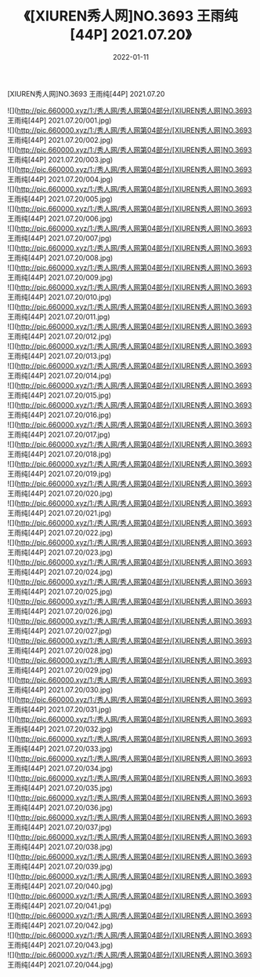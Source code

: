 ﻿---
layout: post
title:  《[XIUREN秀人网]NO.3693 王雨纯[44P] 2021.07.20》
date:   2022-01-11
img: http://pic.660000.xyz/1:/秀人网/秀人网第04部分/[XIUREN秀人网]NO.3693 王雨纯[44P] 2021.07.20/000.jpg
categories: [美女, 清纯, 唯美]
---

[XIUREN秀人网]NO.3693 王雨纯[44P] 2021.07.20

 ![](http://pic.660000.xyz/1:/秀人网/秀人网第04部分/[XIUREN秀人网]NO.3693 王雨纯[44P] 2021.07.20/001.jpg) <br>![](http://pic.660000.xyz/1:/秀人网/秀人网第04部分/[XIUREN秀人网]NO.3693 王雨纯[44P] 2021.07.20/002.jpg) <br>![](http://pic.660000.xyz/1:/秀人网/秀人网第04部分/[XIUREN秀人网]NO.3693 王雨纯[44P] 2021.07.20/003.jpg) <br>![](http://pic.660000.xyz/1:/秀人网/秀人网第04部分/[XIUREN秀人网]NO.3693 王雨纯[44P] 2021.07.20/004.jpg) <br>![](http://pic.660000.xyz/1:/秀人网/秀人网第04部分/[XIUREN秀人网]NO.3693 王雨纯[44P] 2021.07.20/005.jpg) <br>![](http://pic.660000.xyz/1:/秀人网/秀人网第04部分/[XIUREN秀人网]NO.3693 王雨纯[44P] 2021.07.20/006.jpg) <br>![](http://pic.660000.xyz/1:/秀人网/秀人网第04部分/[XIUREN秀人网]NO.3693 王雨纯[44P] 2021.07.20/007.jpg) <br>![](http://pic.660000.xyz/1:/秀人网/秀人网第04部分/[XIUREN秀人网]NO.3693 王雨纯[44P] 2021.07.20/008.jpg) <br>![](http://pic.660000.xyz/1:/秀人网/秀人网第04部分/[XIUREN秀人网]NO.3693 王雨纯[44P] 2021.07.20/009.jpg) <br>![](http://pic.660000.xyz/1:/秀人网/秀人网第04部分/[XIUREN秀人网]NO.3693 王雨纯[44P] 2021.07.20/010.jpg) <br>![](http://pic.660000.xyz/1:/秀人网/秀人网第04部分/[XIUREN秀人网]NO.3693 王雨纯[44P] 2021.07.20/011.jpg) <br>![](http://pic.660000.xyz/1:/秀人网/秀人网第04部分/[XIUREN秀人网]NO.3693 王雨纯[44P] 2021.07.20/012.jpg) <br>![](http://pic.660000.xyz/1:/秀人网/秀人网第04部分/[XIUREN秀人网]NO.3693 王雨纯[44P] 2021.07.20/013.jpg) <br>![](http://pic.660000.xyz/1:/秀人网/秀人网第04部分/[XIUREN秀人网]NO.3693 王雨纯[44P] 2021.07.20/014.jpg) <br>![](http://pic.660000.xyz/1:/秀人网/秀人网第04部分/[XIUREN秀人网]NO.3693 王雨纯[44P] 2021.07.20/015.jpg) <br>![](http://pic.660000.xyz/1:/秀人网/秀人网第04部分/[XIUREN秀人网]NO.3693 王雨纯[44P] 2021.07.20/016.jpg) <br>![](http://pic.660000.xyz/1:/秀人网/秀人网第04部分/[XIUREN秀人网]NO.3693 王雨纯[44P] 2021.07.20/017.jpg) <br>![](http://pic.660000.xyz/1:/秀人网/秀人网第04部分/[XIUREN秀人网]NO.3693 王雨纯[44P] 2021.07.20/018.jpg) <br>![](http://pic.660000.xyz/1:/秀人网/秀人网第04部分/[XIUREN秀人网]NO.3693 王雨纯[44P] 2021.07.20/019.jpg) <br>![](http://pic.660000.xyz/1:/秀人网/秀人网第04部分/[XIUREN秀人网]NO.3693 王雨纯[44P] 2021.07.20/020.jpg) <br>![](http://pic.660000.xyz/1:/秀人网/秀人网第04部分/[XIUREN秀人网]NO.3693 王雨纯[44P] 2021.07.20/021.jpg) <br>![](http://pic.660000.xyz/1:/秀人网/秀人网第04部分/[XIUREN秀人网]NO.3693 王雨纯[44P] 2021.07.20/022.jpg) <br>![](http://pic.660000.xyz/1:/秀人网/秀人网第04部分/[XIUREN秀人网]NO.3693 王雨纯[44P] 2021.07.20/023.jpg) <br>![](http://pic.660000.xyz/1:/秀人网/秀人网第04部分/[XIUREN秀人网]NO.3693 王雨纯[44P] 2021.07.20/024.jpg) <br>![](http://pic.660000.xyz/1:/秀人网/秀人网第04部分/[XIUREN秀人网]NO.3693 王雨纯[44P] 2021.07.20/025.jpg) <br>![](http://pic.660000.xyz/1:/秀人网/秀人网第04部分/[XIUREN秀人网]NO.3693 王雨纯[44P] 2021.07.20/026.jpg) <br>![](http://pic.660000.xyz/1:/秀人网/秀人网第04部分/[XIUREN秀人网]NO.3693 王雨纯[44P] 2021.07.20/027.jpg) <br>![](http://pic.660000.xyz/1:/秀人网/秀人网第04部分/[XIUREN秀人网]NO.3693 王雨纯[44P] 2021.07.20/028.jpg) <br>![](http://pic.660000.xyz/1:/秀人网/秀人网第04部分/[XIUREN秀人网]NO.3693 王雨纯[44P] 2021.07.20/029.jpg) <br>![](http://pic.660000.xyz/1:/秀人网/秀人网第04部分/[XIUREN秀人网]NO.3693 王雨纯[44P] 2021.07.20/030.jpg) <br>![](http://pic.660000.xyz/1:/秀人网/秀人网第04部分/[XIUREN秀人网]NO.3693 王雨纯[44P] 2021.07.20/031.jpg) <br>![](http://pic.660000.xyz/1:/秀人网/秀人网第04部分/[XIUREN秀人网]NO.3693 王雨纯[44P] 2021.07.20/032.jpg) <br>![](http://pic.660000.xyz/1:/秀人网/秀人网第04部分/[XIUREN秀人网]NO.3693 王雨纯[44P] 2021.07.20/033.jpg) <br>![](http://pic.660000.xyz/1:/秀人网/秀人网第04部分/[XIUREN秀人网]NO.3693 王雨纯[44P] 2021.07.20/034.jpg) <br>![](http://pic.660000.xyz/1:/秀人网/秀人网第04部分/[XIUREN秀人网]NO.3693 王雨纯[44P] 2021.07.20/035.jpg) <br>![](http://pic.660000.xyz/1:/秀人网/秀人网第04部分/[XIUREN秀人网]NO.3693 王雨纯[44P] 2021.07.20/036.jpg) <br>![](http://pic.660000.xyz/1:/秀人网/秀人网第04部分/[XIUREN秀人网]NO.3693 王雨纯[44P] 2021.07.20/037.jpg) <br>![](http://pic.660000.xyz/1:/秀人网/秀人网第04部分/[XIUREN秀人网]NO.3693 王雨纯[44P] 2021.07.20/038.jpg) <br>![](http://pic.660000.xyz/1:/秀人网/秀人网第04部分/[XIUREN秀人网]NO.3693 王雨纯[44P] 2021.07.20/039.jpg) <br>![](http://pic.660000.xyz/1:/秀人网/秀人网第04部分/[XIUREN秀人网]NO.3693 王雨纯[44P] 2021.07.20/040.jpg) <br>![](http://pic.660000.xyz/1:/秀人网/秀人网第04部分/[XIUREN秀人网]NO.3693 王雨纯[44P] 2021.07.20/041.jpg) <br>![](http://pic.660000.xyz/1:/秀人网/秀人网第04部分/[XIUREN秀人网]NO.3693 王雨纯[44P] 2021.07.20/042.jpg) <br>![](http://pic.660000.xyz/1:/秀人网/秀人网第04部分/[XIUREN秀人网]NO.3693 王雨纯[44P] 2021.07.20/043.jpg) <br>![](http://pic.660000.xyz/1:/秀人网/秀人网第04部分/[XIUREN秀人网]NO.3693 王雨纯[44P] 2021.07.20/044.jpg) <br>